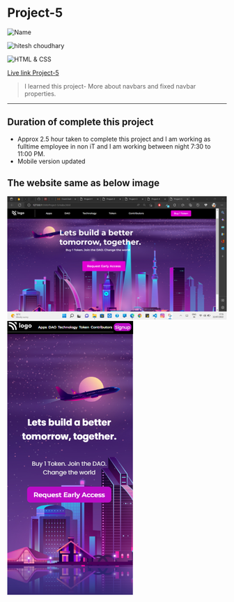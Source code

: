 # Project-5

![Name](https://img.shields.io/badge/Name-VINOD%20KUMAR%20M-green)

![hitesh choudhary](https://img.shields.io/badge/Hitesh--Choudhary-Full--stack--JS--bootcamp-red)

![HTML & CSS](https://img.shields.io/badge/HTML-CSS-orange)

[Live link Project-5](https://vinod-kumar-project-5.netlify.app/)

>   I learned this project-
 More about navbars and fixed navbar properties.

---

## Duration of complete this project

-   Approx 2.5 hour taken to complete this project and I am working as fulltime employee in non iT and I am working between night 7:30 to 11:00 PM.
-   Mobile version updated

## **The website same as below image**

![](./Sereenshot/Project-5.png)
![](./Sereenshot/Mobile.png)
